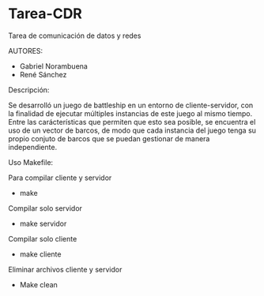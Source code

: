 # Tarea-CDR
Tarea de comunicación de datos y redes


AUTORES:

- Gabriel Norambuena
- René Sánchez

Descripción:

Se desarrolló un juego de battleship en un entorno de cliente-servidor, con la finalidad de ejecutar múltiples instancias de este juego al mismo tiempo. Entre las carácterísticas que permiten que esto sea posible, se encuentra el uso de un vector de barcos, de modo que cada instancia del juego tenga su propio conjuto de barcos que se puedan gestionar de manera independiente.

Uso Makefile:

Para compilar cliente y servidor
- make

Compilar solo servidor
- make servidor

Compilar solo cliente
- make cliente

Eliminar archivos cliente y servidor
- Make clean